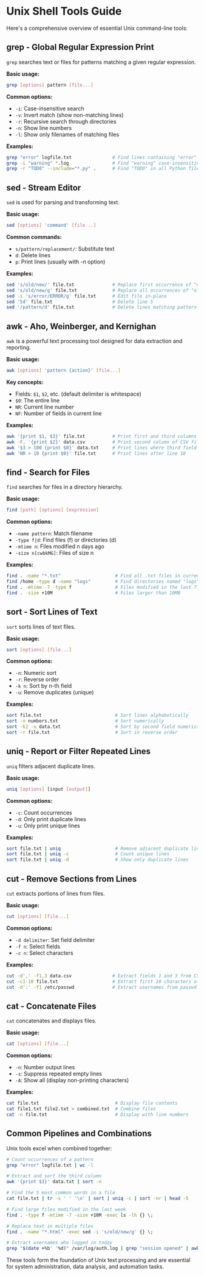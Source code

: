 # Unix Shell Tools Guide

Here's a comprehensive overview of essential Unix command-line tools:

## grep - Global Regular Expression Print

`grep` searches text or files for patterns matching a given regular expression.

**Basic usage:**
```bash
grep [options] pattern [file...]
```

**Common options:**
- `-i`: Case-insensitive search
- `-v`: Invert match (show non-matching lines)
- `-r`: Recursive search through directories
- `-n`: Show line numbers
- `-l`: Show only filenames of matching files

**Examples:**
```bash
grep "error" logfile.txt               # Find lines containing "error"
grep -i "warning" *.log                # Find "warning" case-insensitive in all .log files
grep -r "TODO" --include="*.py" .      # Find "TODO" in all Python files in current directory
```

## sed - Stream Editor

`sed` is used for parsing and transforming text.

**Basic usage:**
```bash
sed [options] 'command' [file...]
```

**Common commands:**
- `s/pattern/replacement/`: Substitute text
- `d`: Delete lines
- `p`: Print lines (usually with -n option)

**Examples:**
```bash
sed 's/old/new/' file.txt              # Replace first occurrence of "old" with "new"
sed 's/old/new/g' file.txt             # Replace all occurrences of "old" with "new"
sed -i 's/error/ERROR/g' file.txt      # Edit file in-place
sed '5d' file.txt                      # Delete line 5
sed '/pattern/d' file.txt              # Delete lines matching pattern
```

## awk - Aho, Weinberger, and Kernighan

`awk` is a powerful text processing tool designed for data extraction and reporting.

**Basic usage:**
```bash
awk [options] 'pattern {action}' [file...]
```

**Key concepts:**
- Fields: `$1`, `$2`, etc. (default delimiter is whitespace)
- `$0`: The entire line
- `NR`: Current line number
- `NF`: Number of fields in current line

**Examples:**
```bash
awk '{print $1, $3}' file.txt          # Print first and third columns
awk -F, '{print $2}' data.csv          # Print second column of CSV file
awk '$3 > 100 {print $0}' data.txt     # Print lines where third field > 100
awk 'NR > 10 {print $0}' file.txt      # Print lines after line 10
```

## find - Search for Files

`find` searches for files in a directory hierarchy.

**Basic usage:**
```bash
find [path] [options] [expression]
```

**Common options:**
- `-name pattern`: Match filename
- `-type f|d`: Find files (f) or directories (d)
- `-mtime n`: Files modified n days ago
- `-size n[cwbkMG]`: Files of size n

**Examples:**
```bash
find . -name "*.txt"                    # Find all .txt files in current directory
find /home -type d -name "logs"         # Find directories named "logs" under /home
find . -mtime -7 -type f                # Files modified in the last 7 days
find . -size +10M                       # Files larger than 10MB
```

## sort - Sort Lines of Text

`sort` sorts lines of text files.

**Basic usage:**
```bash
sort [options] [file...]
```

**Common options:**
- `-n`: Numeric sort
- `-r`: Reverse order
- `-k n`: Sort by n-th field
- `-u`: Remove duplicates (unique)

**Examples:**
```bash
sort file.txt                           # Sort lines alphabetically
sort -n numbers.txt                     # Sort numerically
sort -k2 -n data.txt                    # Sort by second field numerically
sort -r file.txt                        # Sort in reverse order
```

## uniq - Report or Filter Repeated Lines

`uniq` filters adjacent duplicate lines.

**Basic usage:**
```bash
uniq [options] [input [output]]
```

**Common options:**
- `-c`: Count occurrences
- `-d`: Only print duplicate lines
- `-u`: Only print unique lines

**Examples:**
```bash
sort file.txt | uniq                    # Remove adjacent duplicate lines (sort first!)
sort file.txt | uniq -c                 # Count unique lines
sort file.txt | uniq -d                 # Show only duplicate lines
```

## cut - Remove Sections from Lines

`cut` extracts portions of lines from files.

**Basic usage:**
```bash
cut [options] [file...]
```

**Common options:**
- `-d delimiter`: Set field delimiter
- `-f n`: Select fields
- `-c n`: Select characters

**Examples:**
```bash
cut -d',' -f1,3 data.csv               # Extract fields 1 and 3 from CSV
cut -c1-10 file.txt                    # Extract first 10 characters of each line
cut -d':' -f1 /etc/passwd              # Extract usernames from passwd file
```

## cat - Concatenate Files

`cat` concatenates and displays files.

**Basic usage:**
```bash
cat [options] [file...]
```

**Common options:**
- `-n`: Number output lines
- `-s`: Suppress repeated empty lines
- `-A`: Show all (display non-printing characters)

**Examples:**
```bash
cat file.txt                            # Display file contents
cat file1.txt file2.txt > combined.txt  # Combine files
cat -n file.txt                         # Display with line numbers
```

## Common Pipelines and Combinations

Unix tools excel when combined together:

```bash
# Count occurrences of a pattern
grep "error" logfile.txt | wc -l

# Extract and sort the third column
awk '{print $3}' data.txt | sort -n

# Find the 5 most common words in a file
cat file.txt | tr -s ' ' '\n' | sort | uniq -c | sort -nr | head -5

# Find large files modified in the last week
find . -type f -mtime -7 -size +10M -exec ls -lh {} \;

# Replace text in multiple files
find . -name "*.html" -exec sed -i 's/old/new/g' {} \;

# Extract usernames who logged in today
grep "$(date +%b' '%d)" /var/log/auth.log | grep "session opened" | awk '{print $11}' | sort | uniq
```

These tools form the foundation of Unix text processing and are essential for system administration, data analysis, and automation tasks.